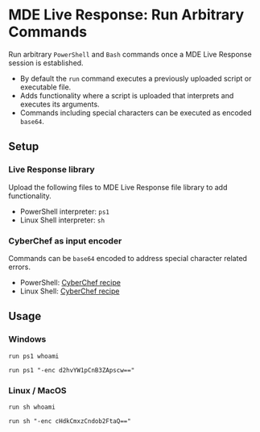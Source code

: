 # MDE Live Response: Run Arbitrary Commands
Run arbitrary `PowerShell` and `Bash` commands once a MDE Live Response session is established. 
* By default the `run` command executes a previously uploaded script or executable file.
* Adds functionality where a script is uploaded that interprets and executes its arguments.
* Commands including special characters can be executed as encoded `base64`.

## Setup
### Live Response library
Upload the following files to MDE Live Response file library to add functionality.
* PowerShell interpreter: `ps1`
* Linux Shell interpreter: `sh`
  
### CyberChef as input encoder
Commands can be `base64` encoded to address special character related errors.
* PowerShell: [CyberChef recipe](https://gchq.github.io/CyberChef/#recipe=To_Base64('A-Za-z0-9%2B/%3D')Find_/_Replace(%7B'option':'Regex','string':'%5E'%7D,'run%20ps1%20%22-enc%20',true,false,true,false)Find_/_Replace(%7B'option':'Regex','string':'$'%7D,'%22',true,false,true,false))
* Linux Shell: [CyberChef recipe](https://gchq.github.io/CyberChef/#recipe=To_Base64('A-Za-z0-9%2B/%3D')Find_/_Replace(%7B'option':'Regex','string':'%5E'%7D,'run%20sh%20%22-enc%20',true,false,true,false)Find_/_Replace(%7B'option':'Regex','string':'$'%7D,'%22',true,false,true,false))

## Usage
### Windows
```
run ps1 whoami
```
```
run ps1 "-enc d2hvYW1pCnB3ZApscw=="
```

### Linux / MacOS
```
run sh whoami
```
```
run sh "-enc cHdkCmxzCndob2FtaQ=="
```

